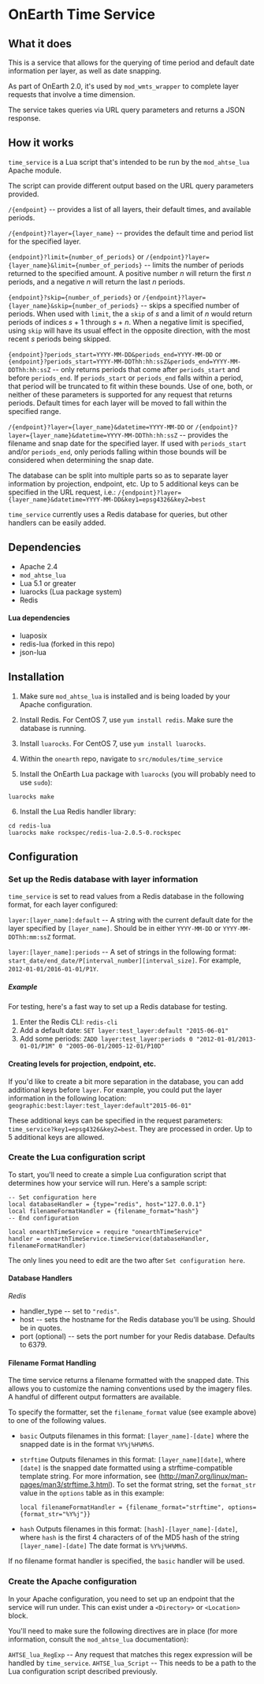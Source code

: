 # OnEarth Time Service

## What it does

This is a service that allows for the querying of time period and default date
information per layer, as well as date snapping.

As part of OnEarth 2.0, it's used by `mod_wmts_wrapper` to complete layer
requests that involve a time dimension.

The service takes queries via URL query parameters and returns a JSON response.

## How it works

`time_service` is a Lua script that's intended to be run by the `mod_ahtse_lua`
Apache module.

The script can provide different output based on the URL query parameters
provided.

`/{endpoint}` -- provides a list of all layers, their default times, and
available periods.

`/{endpoint}?layer={layer_name}` -- provides the default time and period list
for the specified layer.

`{endpoint}?limit={number_of_periods}` or
`/{endpoint}?layer={layer_name}&limit={number_of_periods}` -- limits the number
of periods returned to the specified amount. A positive number *n* will return
the first *n* periods, and a negative *n* will return the last *n* periods.

`{endpoint}?skip={number_of_periods}` or
`/{endpoint}?layer={layer_name}&skip={number_of_periods}` -- skips a specified
number of periods. When used with `limit`, the a `skip` of *s* and a limit of *n*
would return periods of indices *s* + 1 through *s* + *n*. When a negative limit
is specified, using `skip` will have its usual effect in the opposite direction,
with the most recent *s* periods being skipped.

`{endpoint}?periods_start=YYYY-MM-DD&periods_end=YYYY-MM-DD` or
`{endpoint}?periods_start=YYYY-MM-DDThh:hh:ssZ&periods_end=YYYY-MM-DDThh:hh:ssZ`
-- only returns periods that come after `periods_start` and before `periods_end`.
If `periods_start` or `periods_end` falls within a period, that period will be
truncated to fit within these bounds. Use of one, both, or neither of these
parameters is supported for any request that returns periods. Default times for
each layer will be moved to fall within the specified range.

`/{endpoint}?layer={layer_name}&datetime=YYYY-MM-DD` or
`/{endpoint}?layer={layer_name}&datetime=YYYY-MM-DDThh:hh:ssZ` -- provides the
filename and snap date for the specified layer. If used with `periods_start`
and/or `periods_end`, only periods falling within those bounds will be considered
when determining the snap date.

The database can be split into multiple parts so as to separate layer
information by projection, endpoint, etc. Up to 5 additional keys can be
specified in the URL request, i.e.:
`/{endpoint}?layer={layer_name}&datetime=YYYY-MM-DD&key1=epsg4326&key2=best`

`time_service` currently uses a Redis database for queries, but other handlers can
be easily added.

## Dependencies

-   Apache 2.4
-   `mod_ahtse_lua`
-   Lua 5.1 or greater
-   luarocks (Lua package system)
-   Redis

#### Lua dependencies

-   luaposix
-   redis-lua (forked in this repo)
-   json-lua

## Installation

1. Make sure `mod_ahtse_lua` is installed and is being loaded by your Apache
   configuration.

2. Install Redis. For CentOS 7, use `yum install redis`. Make sure the database
   is running.

3. Install `luarocks`. For CentOS 7, use `yum install luarocks`.

4. Within the `onearth` repo, navigate to `src/modules/time_service`

5. Install the OnEarth Lua package with `luarocks` (you will probably need to
   use `sudo`):

```
luarocks make
```

6. Install the Lua Redis handler library:

```
cd redis-lua
luarocks make rockspec/redis-lua-2.0.5-0.rockspec
```

## Configuration

### Set up the Redis database with layer information

`time_service` is set to read values from a Redis database in the following format,
for each layer configured:

`layer:[layer_name]:default` -- A string with the current default date for the
layer specified by `[layer_name]`. Should be in either `YYYY-MM-DD` or
`YYYY-MM-DDThh:mm:ssZ` format.

`layer:[layer_name]:periods` -- A set of strings in the following format:
`start_date/end_date/P[interval_number][interval_size]`. For example,
`2012-01-01/2016-01-01/P1Y`.

##### Example

For testing, here's a fast way to set up a Redis database for testing.

1. Enter the Redis CLI: `redis-cli`
2. Add a default date: `SET layer:test_layer:default "2015-06-01"`
3. Add some periods: `ZADD layer:test_layer:periods 0 "2012-01-01/2013-01-01/P1M" 0 "2005-06-01/2005-12-01/P10D"`

#### Creating levels for projection, endpoint, etc.

If you'd like to create a bit more separation in the database, you can add
additional keys before `layer`. For example, you could put the layer information
in the following location:
`geographic:best:layer:test_layer:default"2015-06-01"`

These additional keys can be specified in the request parameters:
`time_service?key1=epsg4326&key2=best`. They are processed in order. Up to 5
additional keys are allowed.

### Create the Lua configuration script

To start, you'll need to create a simple Lua configuration script that
determines how your service will run. Here's a sample script:

```
-- Set configuration here
local databaseHandler = {type="redis", host="127.0.0.1"}
local filenameFormatHandler = {filename_format="hash"}
-- End configuration

local onearthTimeService = require "onearthTimeService"
handler = onearthTimeService.timeService(databaseHandler, filenameFormatHandler)
```

The only lines you need to edit are the two after `Set configuration here`.

#### Database Handlers

_Redis_

-   handler_type -- set to `"redis"`.
-   host -- sets the hostname for the Redis database you'll be using. Should be in
    quotes.
-   port (optional) -- sets the port number for your Redis database. Defaults to 6379.

#### Filename Format Handling

The time service returns a filename formatted with the snapped date. This allows you to customize the naming conventions used by the imagery files. A handful of different output formatters are available.

To specify the formatter, set the `filename_format` value (see example above) to one of the following values.

-   `basic` Outputs filenames in this format: `[layer_name]-[date]` where the snapped date is in the format `%Y%j%H%M%S`.

-   `strftime` Outputs filenames in this format: `[layer_name][date]`, where
    `[date]` is the snapped date formatted using a strftime-compatible template string. For more
    information, see (http://man7.org/linux/man-pages/man3/strftime.3.html). To set the format string, set the `format_str` value in the `options` table as in this example:

    `local filenameFormatHandler = {filename_format="strftime", options={format_str="%Y%j"}}`

-   `hash` Outputs filenames in this format: `[hash]-[layer_name]-[date]`, where `hash` is the first 4 characters of of the MD5 hash of the string `[layer_name]-[date]` The date format is `%Y%j%H%M%S`.

If no filename format handler is specified, the `basic` handler will be used.

### Create the Apache configuration

In your Apache configuration, you need to set up an endpoint that the service
will run under. This can exist under a `<Directory>` or `<Location>` block.

You'll need to make sure the following directives are in place (for more
information, consult the `mod_ahtse_lua` documentation):

`AHTSE_lua_RegExp` -- Any request that matches this regex expression will be
handled by `time_service`. `AHTSE_lua_Script` -- This needs to be a path to the Lua
configuration script described previously.
